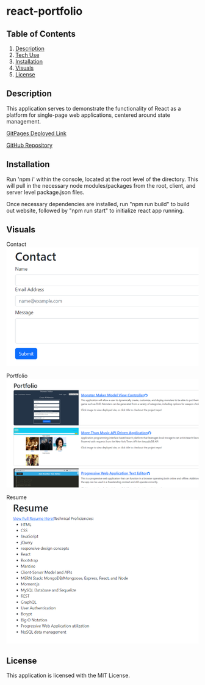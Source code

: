 # react-portfolio

## Table of Contents
1. [Description](#description)
2. [Tech Use](#tech-use)
3. [Installation](#installation)
4. [Visuals](#visuals)
5. [License](#license)

## Description
This application serves to demonstrate the functionality of React as a platform for single-page web applications, centered around state management. 


[GitPages Deployed Link](https://zachattack221.github.io/react-portfolio/)

[GitHub Repository](https://github.com/Zachattack221/react-portfolio)
## Installation
Run 'npm i' within the console, located at the root level of the directory. This will pull in the necessary node modules/packages from the root, client, and server level package.json files. 

Once necessary dependencies are installed, run "npm run build" to build out website, followed by "npm run start" to initialize react app running.

## Visuals
Contact
![Contact](/src/images/Contact.png)

Portfolio
![Contact](/src/images/Portfolio.png)

Resume
![Contact](/src/images/Resume.png)

## License
This application is licensed with the MIT License.